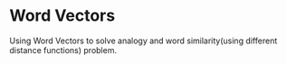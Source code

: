 # Word Vectors

Using Word Vectors to solve analogy and word similarity(using different distance functions) problem.
